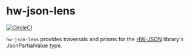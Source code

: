 # hw-json-lens

[![CircleCI](https://circleci.com/gh/haskell-works/hw-json-lens.svg?style=svg)](https://circleci.com/gh/haskell-works/hw-json-lens)

`hw-json-lens` provides traversals and prisms for the [HW-JSON](http://hackage.haskell.org/package/hw-json) library's JsonPartialValue type.
